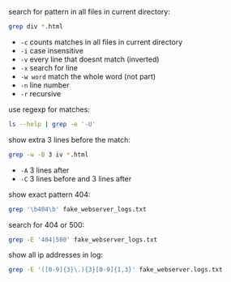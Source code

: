 search for pattern in all files in current directory:
```bash
grep div *.html
```

- `-c` counts matches in all files in current directory
- `-i` case insensitive
- `-v` every line that doesnt match (inverted)
- `-x` search for line
- `-w word` match the whole word (not part)
- `-n` line number
- `-r` recursive

use regexp for matches:
```bash
ls --help | grep -e '-U'
```

show extra 3 lines before the match:
```bash
grep -w -B 3 iv *.html
```

- `-A` 3 lines after
- `-C` 3 lines before and 3 lines after

show exact pattern 404:
```bash
grep '\b404\b' fake_webserver_logs.txt
```

search for 404 or 500:
```bash
grep -E '404|500' fake_webserver_logs.txt
```

show all ip addresses in log:
```bash
grep -E '([0-9]{3}\.){3}[0-9]{1,3}' fake_webserver.logs.txt
```